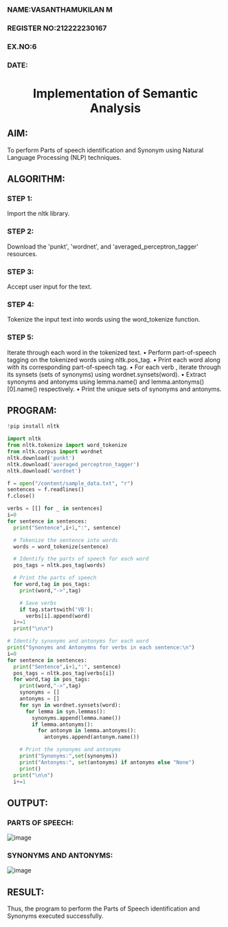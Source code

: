 <H3>NAME:VASANTHAMUKILAN M</H3>
<H3>REGISTER NO:212222230167</H3>
<H3>EX.NO:6</H3>
<H3>DATE:</H3>
<H1 ALIGN =CENTER>Implementation of Semantic Analysis</H1>

## AIM:
To perform Parts of speech identification and Synonym using Natural Language Processing (NLP) techniques.
 
## ALGORITHM:
### STEP 1:
Import the nltk library.
### STEP 2:
Download the 'punkt', 'wordnet', and 'averaged_perceptron_tagger' resources.
### STEP 3:
Accept user input for the text.
### STEP 4:
Tokenize the input text into words using the word_tokenize function.
### STEP 5:
Iterate through each word in the tokenized text.
•	Perform part-of-speech tagging on the tokenized words using nltk.pos_tag.
•	Print each word along with its corresponding part-of-speech tag.
•	For each verb , iterate through its synsets (sets of synonyms) using wordnet.synsets(word).
•	Extract synonyms and antonyms using lemma.name() and lemma.antonyms()[0].name() respectively.
•	Print the unique sets of synonyms and antonyms.

## PROGRAM:
```py
!pip install nltk

import nltk
from nltk.tokenize import word_tokenize
from nltk.corpus import wordnet
nltk.download('punkt')
nltk.download('averaged_perceptron_tagger')
nltk.download('wordnet')

f = open("/content/sample_data.txt", "r")
sentences = f.readlines()
f.close()

verbs = [[] for _ in sentences]
i=0
for sentence in sentences:
  print("Sentence",i+1,":", sentence)

  # Tokenize the sentence into words
  words = word_tokenize(sentence)

  # Identify the parts of speech for each word
  pos_tags = nltk.pos_tag(words)

  # Print the parts of speech
  for word,tag in pos_tags:
    print(word,"->",tag)

    # Save verbs
    if tag.startswith('VB'):
      verbs[i].append(word)
  i+=1
  print("\n\n")

# Identify synonyms and antonyms for each word
print("Synonyms and Antonymns for verbs in each sentence:\n")
i=0
for sentence in sentences:
  print("Sentence",i+1,":", sentence)
  pos_tags = nltk.pos_tag(verbs[i])
  for word,tag in pos_tags:
    print(word,"->",tag)
    synonyms = []
    antonyms = []
    for syn in wordnet.synsets(word):
      for lemma in syn.lemmas():
        synonyms.append(lemma.name())
        if lemma.antonyms():
          for antonym in lemma.antonyms():
            antonyms.append(antonym.name())

    # Print the synonyms and antonyms
    print("Synonyms:",set(synonyms))
    print("Antonyms:", set(antonyms) if antonyms else "None")
    print()
  print("\n\n")
  i+=1
```

## OUTPUT:
### PARTS OF SPEECH:
![image](https://github.com/user-attachments/assets/41216163-157c-4059-a32b-dc2367fa70bd)

### SYNONYMS AND ANTONYMS:
![image](https://github.com/user-attachments/assets/aa471c25-f7a1-4833-be9a-d2e177af622b)


## RESULT:
Thus, the program to perform the Parts of Speech identification and Synonyms executed successfully.
